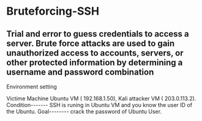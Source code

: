 # Bruteforcing-SSH
Trial and error to guess credentials to access a server.
Brute force attacks are used to gain unauthorized access to accounts, servers, or other protected information by determining a username and password combination
------------------------
Environment setting

Victime Machine Ubuntu VM ( 192.168.1.50), Kali attacker VM ( 203.0.113.2).
Condition-------
SSH is runing in Ubuntu VM and you know the user ID of the Ubuntu.
Goal--------
crack the password of Ubuntu User.
